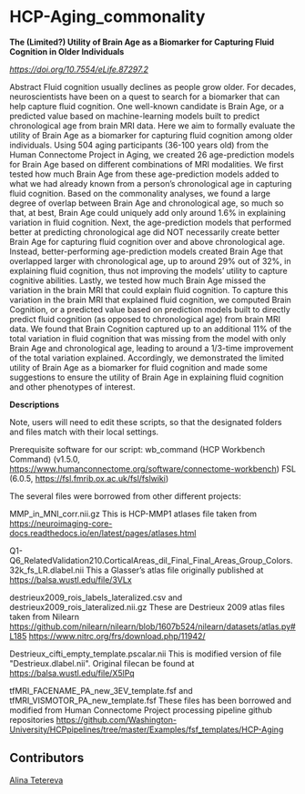 # HCP-Aging_commonality

**The (Limited?) Utility of Brain Age as a Biomarker for Capturing Fluid Cognition in Older Individuals**

_https://doi.org/10.7554/eLife.87297.2_

Abstract
Fluid cognition usually declines as people grow older. For decades, neuroscientists have been on a quest to search for a biomarker that can help capture fluid cognition. One well-known candidate is Brain Age, or a predicted value based on machine-learning models built to predict chronological age from brain MRI data. Here we aim to formally evaluate the utility of Brain Age as a biomarker for capturing fluid cognition among older individuals. Using 504 aging participants (36-100 years old) from the Human Connectome Project in Aging, we created 26 age-prediction models for Brain Age based on different combinations of MRI modalities. We first tested how much Brain Age from these age-prediction models added to what we had already known from a person’s chronological age in capturing fluid cognition. Based on the commonality analyses, we found a large degree of overlap between Brain Age and chronological age, so much so that, at best, Brain Age could uniquely add only around 1.6% in explaining variation in fluid cognition. Next, the age-prediction models that performed better at predicting chronological age did NOT necessarily create better Brain Age for capturing fluid cognition over and above chronological age. Instead, better-performing age-prediction models created Brain Age that overlapped larger with chronological age, up to around 29% out of 32%, in explaining fluid cognition, thus not improving the models’ utility to capture cognitive abilities. Lastly, we tested how much Brain Age missed the variation in the brain MRI that could explain fluid cognition. To capture this variation in the brain MRI that explained fluid cognition, we computed Brain Cognition, or a predicted value based on prediction models built to directly predict fluid cognition (as opposed to chronological age) from brain MRI data. We found that Brain Cognition captured up to an additional 11% of the total variation in fluid cognition that was missing from the model with only Brain Age and chronological age, leading to around a 1/3-time improvement of the total variation explained. Accordingly, we demonstrated the limited utility of Brain Age as a biomarker for fluid cognition and made some suggestions to ensure the utility of Brain Age in explaining fluid cognition and other phenotypes of interest.

**Descriptions**

Note, users will need to edit these scripts, so that the designated folders and files match with their local settings.

Prerequisite software for our script: wb_command (HCP Workbench Command) (v1.5.0, https://www.humanconnectome.org/software/connectome-workbench) FSL (6.0.5, https://fsl.fmrib.ox.ac.uk/fsl/fslwiki)

The several files were borrowed from other different projects:

MMP_in_MNI_corr.nii.gz
This is HCP-MMP1 atlases file taken from https://neuroimaging-core-docs.readthedocs.io/en/latest/pages/atlases.html

Q1-Q6_RelatedValidation210.CorticalAreas_dil_Final_Final_Areas_Group_Colors.32k_fs_LR.dlabel.nii
This a Glasser’s atlas file originally published at https://balsa.wustl.edu/file/3VLx

destrieux2009_rois_labels_lateralized.csv and destrieux2009_rois_lateralized.nii.gz
These are Destrieux 2009 atlas files taken from Nilearn https://github.com/nilearn/nilearn/blob/1607b524/nilearn/datasets/atlas.py#L185 https://www.nitrc.org/frs/download.php/11942/

Destrieux_cifti_empty_template.pscalar.nii 
This is modified version of file "Destrieux.dlabel.nii". Original filecan be found at https://balsa.wustl.edu/file/X5lPq

tfMRI_FACENAME_PA_new_3EV_template.fsf and tfMRI_VISMOTOR_PA_new_template.fsf
These files has been borrowed and modified from Human Connectome Project processing pipeline github repositories https://github.com/Washington-University/HCPpipelines/tree/master/Examples/fsf_templates/HCP-Aging


## Contributors
[Alina Tetereva](https://github.com/alinatet)
